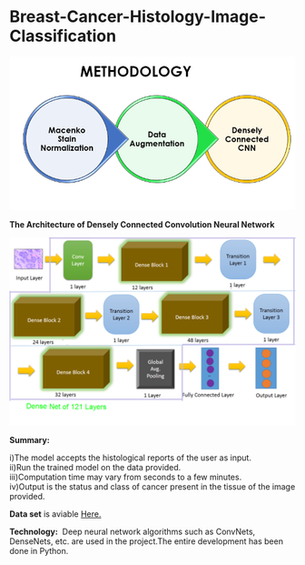# Breast-Cancer-Histology-Image-Classification
                                                 

![Methodology](/Image/Methods.PNG)

**The Architecture of Densely Connected Convolution Neural Network**

![DenseNet](/Image/DenseNet.PNG)

**Summary:**

i)The model accepts the histological reports of the user as input.                                                                        
ii)Run the trained model on the data provided.                                                                                             
iii)Computation time may vary from seconds to a few minutes.                                                                              
iv)Output is the status and class of cancer present in the tissue of the image provided.  

**Data set** is aviable [Here.](https://rdm.inesctec.pt/dataset/nis-2017-003)


**Technology:** 
Deep neural network algorithms such as ConvNets, DenseNets, etc. are used in the project.The entire development has been done in Python.
